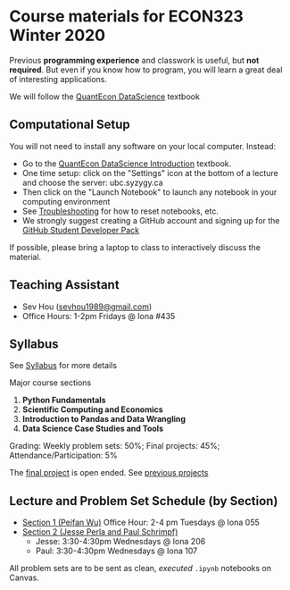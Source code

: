 # Course materials for ECON323 Winter 2020

Previous **programming experience** and classwork is useful, but **not required**.  But even if you know how to program, you will learn a great deal of interesting applications.

We will follow the [QuantEcon DataScience](https://datascience.quantecon.org/) textbook

## Computational Setup

You will not need to install any software on your local computer.  Instead:
- Go to the [QuantEcon DataScience Introduction](https://datascience.quantecon.org/introduction/) textbook.
- One time setup: click on the "Settings" icon at the bottom of a lecture and choose the server: ubc.syzygy.ca 
- Then click on the "Launch Notebook" to launch any notebook in your computing environment
- See [Troubleshooting](https://datascience.quantecon.org/introduction/troubleshooting.html) for how to reset notebooks, etc.
- We strongly suggest creating a GitHub account and signing up for the [GitHub Student Developer Pack](https://education.github.com/pack/)

If possible, please bring a laptop to class to interactively discuss the material.

## Teaching Assistant
- Sev Hou (sevhou1989@gmail.com)
- Office Hours: 1-2pm Fridays @ Iona #435

## Syllabus
See [Syllabus](syllabus.md) for more details

Major course sections
1. **Python Fundamentals**
2. **Scientific Computing and Economics**
3. **Introduction to Pandas and Data Wrangling**
4. **Data Science Case Studies and Tools**

Grading: Weekly problem sets: 50%; Final projects: 45%; Attendance/Participation: 5%

The [final project](final_project.md) is open ended. See [previous projects](https://datascience.quantecon.org/projects.html)

## Lecture and Problem Set Schedule (by Section)
- [Section 1 (Peifan Wu)](schedule_1.md) Office Hour: 2-4 pm Tuesdays @ Iona 055
- [Section 2 (Jesse Perla and Paul Schrimpf)](schedule_2.md)
  - Jesse: 3:30-4:30pm Wednesdays @ Iona 206
  - Paul: 3:30-4:30pm Wednesdays @ Iona 107

All problem sets are to be sent as clean, *executed* `.ipynb` notebooks on Canvas.
